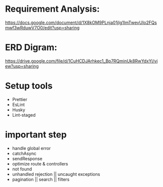 # Requirement Analysis:
https://docs.google.com/document/d/1X8kOM9PLnja01jIg1ImTwevUIo2FQsmwf3wRduwV7O0/edit?usp=sharing

# ERD Digram:
https://drive.google.com/file/d/1CuHCDJArhkec1_Bp7RQminUk8RwYdxYi/view?usp=sharing

# Setup tools
- Prettier
- EsLint
- Husky
- Lint-staged

# important step
- handle global error
- catchAsync
- sendResponse
- optimize route & controllers
- not found 
- unhandled rejection || uncaught exceptions
- pagination || search || filters
